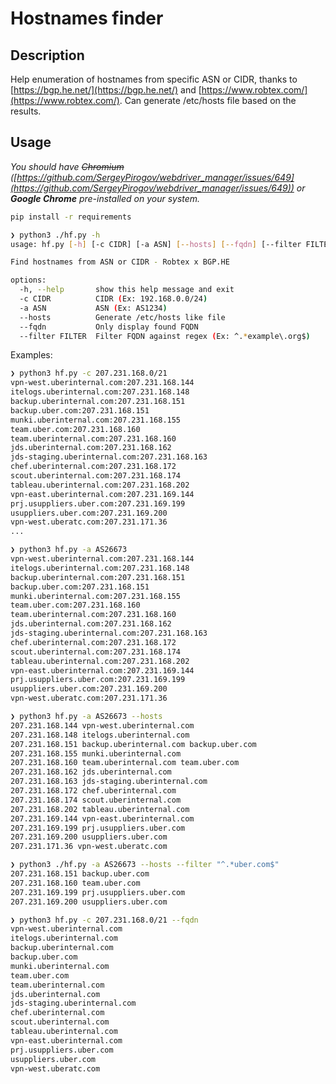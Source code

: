 # Hostnames finder

## Description

Help enumeration of hostnames from specific ASN or CIDR, thanks to [https://bgp.he.net/](https://bgp.he.net/) and [https://www.robtex.com/](https://www.robtex.com/).
Can generate /etc/hosts file based on the results.

## Usage

*You should have ~~Chromium~~ ([https://github.com/SergeyPirogov/webdriver_manager/issues/649](https://github.com/SergeyPirogov/webdriver_manager/issues/649)) or* ***Google Chrome*** *pre-installed on your system.*

```bash
pip install -r requirements
```

```bash
❯ python3 ./hf.py -h
usage: hf.py [-h] [-c CIDR] [-a ASN] [--hosts] [--fqdn] [--filter FILTER]

Find hostnames from ASN or CIDR - Robtex x BGP.HE

options:
  -h, --help       show this help message and exit
  -c CIDR          CIDR (Ex: 192.168.0.0/24)
  -a ASN           ASN (Ex: AS1234)
  --hosts          Generate /etc/hosts like file
  --fqdn           Only display found FQDN
  --filter FILTER  Filter FQDN against regex (Ex: ^.*example\.org$)
```

Examples:

```bash
❯ python3 hf.py -c 207.231.168.0/21
vpn-west.uberinternal.com:207.231.168.144
itelogs.uberinternal.com:207.231.168.148
backup.uberinternal.com:207.231.168.151
backup.uber.com:207.231.168.151
munki.uberinternal.com:207.231.168.155
team.uber.com:207.231.168.160
team.uberinternal.com:207.231.168.160
jds.uberinternal.com:207.231.168.162
jds-staging.uberinternal.com:207.231.168.163
chef.uberinternal.com:207.231.168.172
scout.uberinternal.com:207.231.168.174
tableau.uberinternal.com:207.231.168.202
vpn-east.uberinternal.com:207.231.169.144
prj.usuppliers.uber.com:207.231.169.199
usuppliers.uber.com:207.231.169.200
vpn-west.uberatc.com:207.231.171.36
...
```

```bash
❯ python3 hf.py -a AS26673
vpn-west.uberinternal.com:207.231.168.144
itelogs.uberinternal.com:207.231.168.148
backup.uberinternal.com:207.231.168.151
backup.uber.com:207.231.168.151
munki.uberinternal.com:207.231.168.155
team.uber.com:207.231.168.160
team.uberinternal.com:207.231.168.160
jds.uberinternal.com:207.231.168.162
jds-staging.uberinternal.com:207.231.168.163
chef.uberinternal.com:207.231.168.172
scout.uberinternal.com:207.231.168.174
tableau.uberinternal.com:207.231.168.202
vpn-east.uberinternal.com:207.231.169.144
prj.usuppliers.uber.com:207.231.169.199
usuppliers.uber.com:207.231.169.200
vpn-west.uberatc.com:207.231.171.36
```

```bash
❯ python3 hf.py -a AS26673 --hosts
207.231.168.144 vpn-west.uberinternal.com
207.231.168.148 itelogs.uberinternal.com
207.231.168.151 backup.uberinternal.com backup.uber.com
207.231.168.155 munki.uberinternal.com
207.231.168.160 team.uberinternal.com team.uber.com
207.231.168.162 jds.uberinternal.com
207.231.168.163 jds-staging.uberinternal.com
207.231.168.172 chef.uberinternal.com
207.231.168.174 scout.uberinternal.com
207.231.168.202 tableau.uberinternal.com
207.231.169.144 vpn-east.uberinternal.com
207.231.169.199 prj.usuppliers.uber.com
207.231.169.200 usuppliers.uber.com
207.231.171.36 vpn-west.uberatc.com
```

```bash
❯ python3 ./hf.py -a AS26673 --hosts --filter "^.*uber.com$"
207.231.168.151 backup.uber.com
207.231.168.160 team.uber.com
207.231.169.199 prj.usuppliers.uber.com
207.231.169.200 usuppliers.uber.com
```

```bash
❯ python3 hf.py -c 207.231.168.0/21 --fqdn
vpn-west.uberinternal.com
itelogs.uberinternal.com
backup.uberinternal.com
backup.uber.com
munki.uberinternal.com
team.uber.com
team.uberinternal.com
jds.uberinternal.com
jds-staging.uberinternal.com
chef.uberinternal.com
scout.uberinternal.com
tableau.uberinternal.com
vpn-east.uberinternal.com
prj.usuppliers.uber.com
usuppliers.uber.com
vpn-west.uberatc.com
```